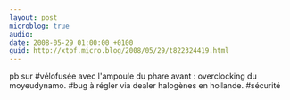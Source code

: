 ```yaml
---
layout: post
microblog: true
audio: 
date: 2008-05-29 01:00:00 +0100
guid: http://xtof.micro.blog/2008/05/29/t822324419.html
---
```

pb sur #vélofusée avec l'ampoule du phare avant : overclocking du moyeudynamo.  #bug à régler via dealer halogènes en hollande. #sécurité
